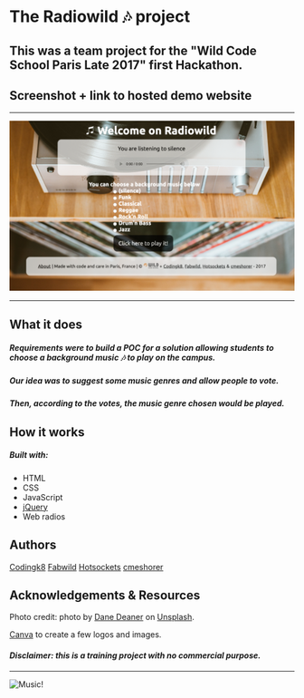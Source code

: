 # The Radiowild :notes: project

## This was a team project for the "Wild Code School Paris Late 2017" first Hackathon.

## Screenshot + link to hosted demo website

---

<p align="center"><a src="https://codingk8.github.io/radiowild/"><img src="https://github.com/codingk8/radiowild/blob/master/images/radiowild1650.png" alt="Radiowild ReadMe logo"></a></p>
  
---

## What it does

##### Requirements were to build a POC for a solution allowing students to choose a background music :notes: to play on the campus.

##### Our idea was to suggest some music genres and allow people to vote. 
##### Then, according to the votes, the music genre chosen would be played.

## How it works

##### Built with:
* HTML
* CSS
* JavaScript
* [jQuery](https://jquery.com/)
* Web radios

## Authors

[Codingk8](https://twitter.com/codingk8)
[Fabwild](https://github.com/FabWild)
[Hotsockets](https://github.com/Hotsockets)
[cmeshorer](https://github.com/cmeshorer)

## Acknowledgements & Resources

Photo credit: photo by [Dane Deaner](https://unsplash.com/@danedeaner?utm_medium=referral&utm_campaign=photographer-credit&utm_content=creditBadge) on [Unsplash](https://unsplash.com).

[Canva](https://canva.com) to create a few logos and images.

#### *Disclaimer: this is a training project with no commercial purpose.*

---

<p align"center"><img src="https://media.giphy.com/media/l46CqqobS7VRaIpSE/giphy.gif" alt="Music!"></p>
  

